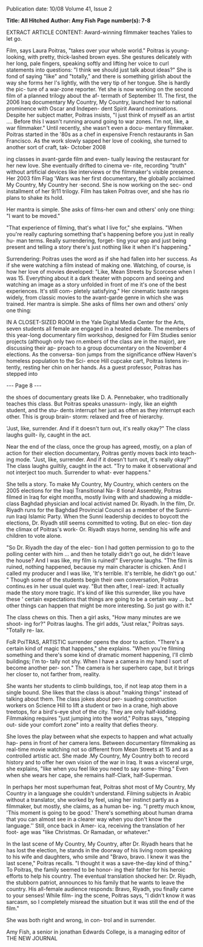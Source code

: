 Publication date: 10/08
Volume 41, Issue 2

**Title: All Hitched**
**Author: Amy Fish**
**Page number(s): 7-8**

EXTRACT ARTICLE CONTENT:
Award-winning filmmaker teaches Yalies to let go.


Film, says Laura Poitras, "takes over your
whole world."
Poitras is young-looking, with pretty,
thick-lashed brown eyes. She gestures
delicately with her long, pale fingers,
speaking softly and lifting her voice to
curl statements into questions: "I think
we should just talk about ideas?" She is
fond of saying "like" and "totally," and
there is something girlish about the way
she forms her l's
lightly, with the very
tip of her tongue. She is hardly the pic-
ture of a war-zone reporter.
Yet she is now working on the second
film of a planned trilogy about the af-
termath of September 11. The first, the
2006 Iraq documentary My Country,
My Country, launched her to national
prominence with Oscar and Indepen-
dent Spirit Award nominations. Despite
her subject matter, Poitras insists, "I just
think of myself as an artist .... Before this
I wasn't running around going to war
zones. I'm not, like, a war filmmaker."
Until recently, she wasn't even a docu-
mentary filmmaker. Poitras started in
the '80s as a chef in expensive French
restaurants in San Francisco. As the
work slowly sapped her love of cooking,
she turned to another sort of craft, tak-
October 2008


ing classes in avant-garde film and even-
tually leaving the restaurant for her new
love. She eventually drifted to cinema ve-
rite, recording "truth" without artificial
devices like interviews or the filmmaker's
visible presence. Her 2003 film Flag 'Wars
was her first documentary, the globally
acclaimed My Country, My Country her
·second. She is now working on the sec-
ond installment of her 9/11 trilogy. Film
has taken Poitras over, and she has rio
plans to shake its hold.

Her mantra is simple. She
asks of films-her own and
others' only one thing:
"I
want to be moved."

"That experience of filming, that's
what I live for," she explains. "When
you're really capturing something that's
happening before you just in really hu-
man terms. Really surrendering, forget-
ting your ego and just being present and
telling a story
there's just nothing like
it when it's happening."

Surrendering: Poitras uses the word as
if she had fallen into her success. As if she
were watching a film instead of making
one. Watching, of course, is how her love
of movies developed: "Like, Mean Streets
by Scorcese when I was 15. Everything
about it a dark theater with popcorn
and seeing and watching an image as a
story unfolded in front of me
it's one
of the best experiences. It's still com-
pletely satisfying." Her cinematic taste
ranges widely, from classic movies to
the avant-garde genre in which she was
trained. Her mantra is simple. She asks
of films
her own and others'
only
one
thing:


IN A CLOSET-SIZED ROOM in the Yale
Digital Media Center for the Arts, seven
students
all female
are engaged in
a heated debate. The members of this
year-long documentary film workshop,
designed for Film Studies senior projects
(although only two rn.embers of the class
are in the major), are discussing their ap-
proach to a group documentary on the
November 4 elections. As the conversa-
tion jumps from the significance ofNew
Haven's homeless population to the Sci-
ence Hill cupcake cart, Poitras listens in-
tently, resting her chin on her hands. As
a guest professor, Poitras has stepped into


--- Page 8 ---

the shoes of documentary greats like D.
A. Pennebaker, who traditionally teaches
this class. But Poitras speaks unassurn-
ingly, like an eighth student, and the stu-
dents interrupt her just as often as they
interrupt each other. This is group brain-
storm: relaxed and free of hierarchy.

'Just, like, surrender. And if
it doesn't turn out, it's really
okay?" The class laughs guilt-
ily, caught in the act.

Near the end of the class, once the
group has agreed, mostly, on a plan of
action for their election documentary,
Poitras gently moves back into teach-
ing mode. "Just, like, surrender. And if
it doesn't turn out, it's really okay?" The
class laughs guiltily, caught in the act.
"Try to make it observational and not
interject too much. Surrender to what-
ever happens."

She tells a story. To make My Country,
My Country, which centers on the 2005
elections for the Iraqi Transitional Na-
8
tiona! Assembly, Poitras filmed in Iraq
for eight months, mostly living with
and shadowing a middle-class Baghdad
physician and local activist named Dr.
Riyadh. In the film, Dr. Riyadh runs
for the Baghdad Provincial Council as a
member of the Sunni-run Iraqi Islamic
Party. When the Sunni leadership decides
to boycott the elections, Dr. Riyadh still
seems committed to voting. But on elec-
tion day
the climax of Poitras's work-
Or. Riyadh stays horne, sending his wife
and children to vote alone.

"So Dr. Riyadh
the day of the elec-
tion I had gotten permission to go to
the polling center with him ... and then
he totally didn't go out, he didn't leave
the house? And I was like, my film is
ruined!" Everyone laughs. "The film is
ruined, nothing happened, because my
main character is chicken. And I called
my producer and I was like, 'It's terrible.
It's terrible, he didn't go out.' " Though
some of the students begin their own
conversation, Poitras continu.es in her
usual quiet way. "But then after, I real-
ized: It actually made the story more
tragic. It's kind of like this surrender, like
you have these ' certain expectations that
things are going to be a certain way ... but
other things can happen that might be
more interesting. So just go with it."

The class chews on this. Then a girl
asks, "How many minutes are we shoot-
ing for?" Poitras laughs. The girl adds,
"Just
relax," Poitras says. "Totally re-
lax.


FoR PoiTRAS, ARTISTIC surrender opens
the door to action. "There's a certain kind
of magic that happens," she explains.
"When you're filming something and
there's some kind of dramatic moment
happening, I'll climb buildings; I'm to-
tally not shy. When I have a camera in
my hand I sort of become another per-
son." The camera is her superhero cape,
but it brings her closer to, not farther
from, reality.

She wants her students to climb
buildings, too, if not leap atop them in
a single bound. She likes that the class is
about "making things" instead of talking
about them. The class jokes about per-
suading construction workers on Science
Hill to lift a student or two in a crane,
high above treetops, for a bird's-eye shot
of the city. They are only half-kidding.
Filmmaking requires "just jumping into
the world," Poitras says, "stepping out-
side your comfort zone" into a reality
that defies theory.

She loves the play between what she
expects to happen and what actually hap-
pens in front of her camera lens. Between
documentary filmmaking as real-time
movie watching
not so different from
Mean Streets at 15
and as a controlled
artistic act. She made .My Country, My
Country both to record history and to
offer her own vision of the war in Iraq.
It was a visceral urge, she explains, "like
when you feel like you need to say some-
thing." Even when she wears her cape,
she remains half-Clark, half-Superman.

In perhaps her most superhuman
feat, Poitras shot most of My Country,
My Country in a language she couldn't
understand. Filming subjects in Arabic
without a translator, she worked by feel,
using her instinct partly as a filmmaker,
but mostly, she claims, as a human be-
ing. "I pretty much know, 'This moment
is going to be good.' There's something
about human drama that you can almost
see in a clearer way when you don't know
the language.'' Still, once back in Amer-
ica, receiving the translation of her foot-
age was "like Christmas. Or Ramadan,
or whatever."

In the last scene of My Country, My
Country, after Dr. Riyadh hears that he
has lost the election, he stands in the
doorway of his living room speaking to
his wife and daughters, who smile and
"Bravo, bravo.
I knew it was the
last scene," Poitras recalls. "I thought it
was a save-the-day kind of thing." To
Poitras, the family seemed to be honor-
ing their father for his heroic efforts to
help his country. The eventual translation
shocked her: Dr. Riyadh, the stubborn
patriot, announces to his family that he
wants to leave the country. His all-female
audience responds: Bravo, Riyadh, you
finally came to your senses! While film-
ing the scene, Poitras says, "I didn't know
it was sarcasm, so I completely misread
the situation
but it was still the end of
the film."

She was both right and wrong, in con-
trol and in surrender.


Amy Fish, a senior in jonathan Edwards
College, is a managing editor of
THE NEW JOURNAL